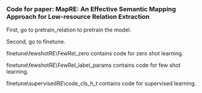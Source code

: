 ### Code for paper: MapRE: An Effective Semantic Mapping Approach for Low-resource Relation Extraction

First, go to pretrain_relation to pretrain the model. 

Second, go to finetune. 

finetune\fewshotRE\FewRel_zero contains code for zero shot learning. 

finetune\fewshotRE\FewRel_label_params contains code for few shot learning. 

finetune\supervisedRE\code_cls_h_t contains code for supervised learning. 
